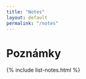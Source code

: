 ```yaml
---
title: "Notes"
layout: default
permalink: "/notes"
---
```


# Poznámky
{% include list-notes.html %}
